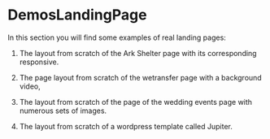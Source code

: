 # DemosLandingPage

In this section you will find some examples of real landing pages:

1) The layout from scratch of the Ark Shelter page with its corresponding responsive. 

2) The page layout from scratch of the wetransfer page with a background video,

3) The layout from scratch of the page of the wedding events page with numerous sets of images.

4) The layout from scratch of a wordpress template called Jupiter.

